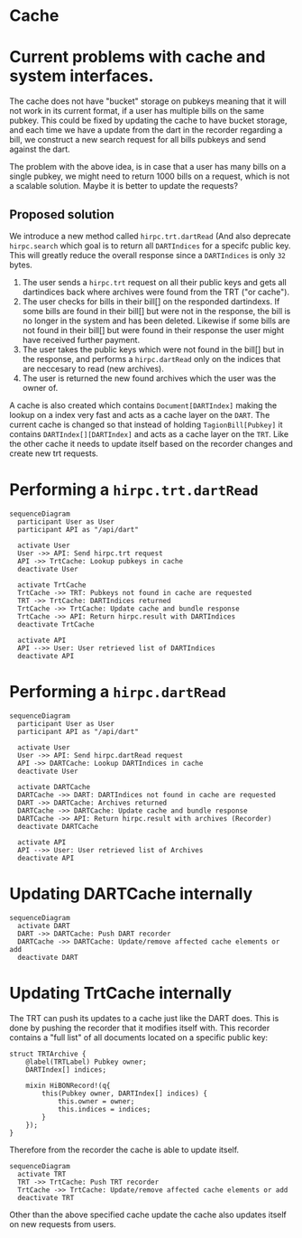 # Cache

# Current problems with cache and system interfaces.
The cache does not have "bucket" storage on pubkeys meaning that it will not work in its current format, if a user has multiple bills on the same pubkey.
This could be fixed by updating the cache to have bucket storage, and each time we have a update from the dart in the recorder regarding a bill, we construct a new search request for all bills pubkeys and send against the dart.

The problem with the above idea, is in case that a user has many bills on a single pubkey, we might need to return 1000 bills on a request, which is not a scalable solution. Maybe it is better to update the requests?


## Proposed solution
We introduce a new method called `hirpc.trt.dartRead` (And also deprecate `hirpc.search` which goal is to return all `DARTIndices` for a specifc public key. This will greatly reduce the overall response since a `DARTIndices` is only `32` bytes.

1. The user sends a `hirpc.trt` request on all their public keys and gets all dartindices back where archives were found from the TRT ("or cache"). 
2. The user checks for bills in their bill[] on the responded dartindexs. If some bills are found in their bill[] but were not in the response, the bill is no longer in the system and has been deleted. Likewise if some bills are not found in their bill[] but were found in their response the user might have received further payment.
3. The user takes the public keys which were not found in the bill[] but in the response, and performs a `hirpc.dartRead` only on the indices that are neccesary to read (new archives).
4. The user is returned the new found archives which the user was the owner of. 


A cache is also created which contains `Document[DARTIndex]` making the lookup on a index very fast and acts as a cache layer on the `DART`.
The current cache is changed so that instead of holding `TagionBill[Pubkey]` it contains `DARTIndex[][DARTIndex]` and acts as a cache layer on the `TRT`. Like the other cache it needs to update itself based on the recorder changes and create new trt requests.



# Performing a `hirpc.trt.dartRead`
```mermaid
sequenceDiagram
  participant User as User
  participant API as "/api/dart"
  
  activate User
  User ->> API: Send hirpc.trt request
  API ->> TrtCache: Lookup pubkeys in cache
  deactivate User
  
  activate TrtCache
  TrtCache ->> TRT: Pubkeys not found in cache are requested
  TRT ->> TrtCache: DARTIndices returned
  TrtCache ->> TrtCache: Update cache and bundle response
  TrtCache ->> API: Return hirpc.result with DARTIndices
  deactivate TrtCache
  
  activate API
  API -->> User: User retrieved list of DARTIndices
  deactivate API
```

# Performing a `hirpc.dartRead`
```mermaid
sequenceDiagram
  participant User as User
  participant API as "/api/dart"
  
  activate User
  User ->> API: Send hirpc.dartRead request
  API ->> DARTCache: Lookup DARTIndices in cache
  deactivate User
  
  activate DARTCache
  DARTCache ->> DART: DARTIndices not found in cache are requested
  DART ->> DARTCache: Archives returned
  DARTCache ->> DARTCache: Update cache and bundle response
  DARTCache ->> API: Return hirpc.result with archives (Recorder)
  deactivate DARTCache
  
  activate API
  API -->> User: User retrieved list of Archives
  deactivate API
```
# Updating DARTCache internally

```mermaid
sequenceDiagram
  activate DART
  DART ->> DARTCache: Push DART recorder
  DARTCache ->> DARTCache: Update/remove affected cache elements or add
  deactivate DART
```

# Updating TrtCache internally
The TRT can push its updates to a cache just like the DART does. This is done by pushing the recorder that it modifies itself with. This recorder contains a "full list" of all documents located on a specific public key: 
```dlang
struct TRTArchive {
    @label(TRTLabel) Pubkey owner;
    DARTIndex[] indices;

    mixin HiBONRecord!(q{
        this(Pubkey owner, DARTIndex[] indices) {
            this.owner = owner;
            this.indices = indices;
        }
    });
}
```
Therefore from the recorder the cache is able to update itself.
```mermaid
sequenceDiagram
  activate TRT
  TRT ->> TrtCache: Push TRT recorder
  TrtCache ->> TrtCache: Update/remove affected cache elements or add
  deactivate TRT
```
Other than the above specified cache update the cache also updates itself on new requests from users.

